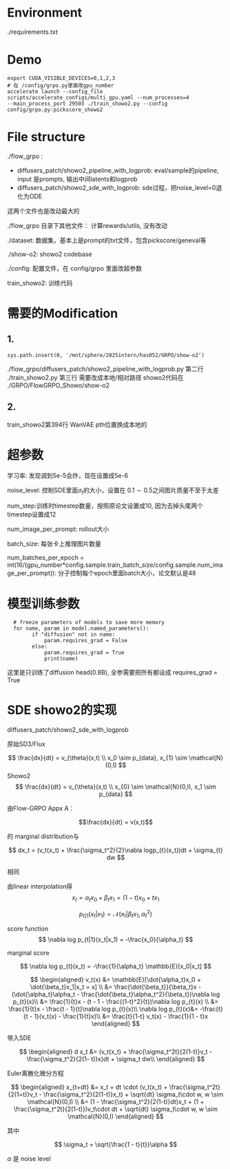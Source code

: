 
# Environment

./requirements.txt


# Demo


```
export CUDA_VISIBLE_DEVICES=0,1,2,3
# 在 /config/grpo.py里面改gpu_number
accelerate launch --config_file scripts/accelerate_configs/multi_gpu.yaml --num_processes=4
--main_process_port 29503 ./train_showo2.py --config config/grpo.py:pickscore_showo2

```
# File structure


./flow_grpo :

- diffusers_patch/showo2_pipeline_with_logprob: eval/sample的pipeline, input 是prompts, 输出中间latents和logprob
- diffusers_patch/showo2_sde_with_logprob: sde过程，把noise_level=0退化为ODE

这两个文件也是改动最大的

./flow_grpo 目录下其他文件： 计算rewards/utils, 没有改动

./dataset: 数据集，基本上是prompt的txt文件，包含pickscore/geneval等

./show-o2: showo2 codebase

./config: 配置文件，在 config/grpo 里面改超参数


train_showo2: 训练代码


# 需要的Modification
## 1. 
```
sys.path.insert(0, '/mnt/sphere/2025intern/has052/GRPO/show-o2')
```
./flow_grpo/diffusers_patch/showo2_pipeline_with_logprob.py 第二行 
./train_showo2.py 第三行 需要改成本地/相对路径
showo2代码在 ./GRPO/FlowGRPO_Showo/show-o2

## 2.
train_showo2第394行
WanVAE pth位置换成本地的

# 超参数


学习率: 发现调到5e-5会炸，现在设置成5e-6

noise_level: 控制SDE里面$\sigma_t$的大小，设置在 $0.1 \sim 0.5$之间图片质量不至于太差

num_step:训练时timestep数量，按照原论文设置成10, 因为去掉头尾两个timestep设置成12

num_image_per_prompt: rollout大小

batch_size: 每张卡上推理图片数量


num_batches_per_epoch = int(16/(gpu_number*config.sample.train_batch_size/config.sample.num_image_per_prompt)): 分子控制每个epoch里面batch大小，论文默认是48


# 模型训练参数

```
  # freeze parameters of models to save more memory
  for name, param in model.named_parameters():
        if "diffusion" not in name:
            param.requires_grad = False
        else:
            param.requires_grad = True
            print(name)
```
这里是只训练了diffusion head(0.8B), 全参需要把所有都设成 requires_grad = True


# SDE showo2的实现 

diffusers_patch/showo2_sde_with_logprob

原始SD3/Flux

$$
\frac{dx}{dt} = v_{\theta}(x,t) \\
x_0 \sim p_{data}, x_{1} \sim \mathcal{N}(0,I)
$$
Showo2
$$
\frac{dx}{dt} = v_{\theta}(x,t) \\
 x_{0} \sim \mathcal{N}(0,I), x_1 \sim p_{data}
$$

由Flow-GRPO Appx A：

$$\frac{dx}{dt} = v(x,t)$$

 的 marginal distribution与

$$
dx_t = (v_t(x_t) + \frac{\sigma_t^2}{2}\nabla logp_{t}(x_t))dt + \sigma_{t} dw
$$ 

相同

由linear interpolation得
$$
x_t = \alpha_t x_0 + \beta_t x_1=(1-t)x_0 + tx_1
$$

$$
p_{t|1}(x_t | x_1) = \mathcal{N}(x_t|\beta_tx_1, \alpha_t^2)
$$

score function
$$
\nabla log p_{t|1}(x_t|x_1) = -\frac{x_0}{\alpha_t}
$$

marginal score 

$$
\nabla log p_{t}(x_t) = -\frac{1}{\alpha_t} \mathbb{E}[x_0|x_t]
$$



$$
\begin{aligned}
v_t(x) &= \mathbb{E}[\dot{\alpha_t}x_0 + \dot{\beta_t}x_1|x_t = x] \\
 &= \frac{\dot{\beta_t}}{\beta_t}x - (\dot{\alpha_t}\alpha_t - \frac{\dot{\beta_t}\alpha_t^2}{\beta_t})\nabla log p_{t}(x)\\
 &= \frac{1}{t}x - (t - 1 - \frac{(1-t)^2}{t})\nabla log p_{t}(x) \\
 &= \frac{1}{t}x - \frac{t - 1}{t}\nabla log p_{t}(x)\\
 \nabla log p_{t}(x)&= -\frac{t}{t - 1}(v_t(x) - \frac{1}{t}x)\\
                    &= \frac{t}{1-t} v_t(x) - \frac{1}{1 - t}x
\end{aligned}
$$


带入SDE

$$
\begin{aligned}
d x_t &= (v_t(x_t) + \frac{\sigma_t^2t}{2(1-t)}v_t - \frac{\sigma_t^2}{2(1- t)}x)dt + \sigma_t dw\\
\end{aligned}
$$


Euler离散化微分方程

$$
\begin{aligned}
x_{t+dt}  &= x_t + dt \cdot  (v_t(x_t) + \frac{\sigma_t^2t}{2(1=t)}v_t - \frac{\sigma_t^2}{2(1-t)}x_t) + \sqrt{dt}  \sigma_t\cdot w, w \sim \mathcal{N}(0,I)  \\
&= (1 - \frac{\sigma_t^2}{2(1-t)}dt)x_t + (1 + \frac{\sigma_t^2t}{2(1-t)})v_t\cdot dt + \sqrt{dt}  \sigma_t\cdot w, w \sim \mathcal{N}(0,I)  
\end{aligned}
$$

其中 

$$
\sigma_t = \sqrt{\frac{1 - t}{t}}\alpha 
$$


$\alpha$ 是 noise level
